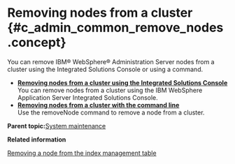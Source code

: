 # Removing nodes from a cluster {#c_admin_common_remove_nodes .concept}

You can remove IBM® WebSphere® Administration Server nodes from a cluster using the Integrated Solutions Console or using a command.

-   **[Removing nodes from a cluster using the Integrated Solutions Console](../admin/t_admin_common_remove_node.md)**  
You can remove nodes from a cluster using the IBM WebSphere Application Server Integrated Solutions Console.
-   **[Removing nodes from a cluster with the command line](../admin/t_admin_common_remove_node_cmd_line.md)**  
Use the removeNode command to remove a node from a cluster.

**Parent topic:**[System maintenance](../admin/c_admin_common_maintaining.md)

**Related information**  


[Removing a node from the index management table](../admin/t_admin_search_remove_node.md)

